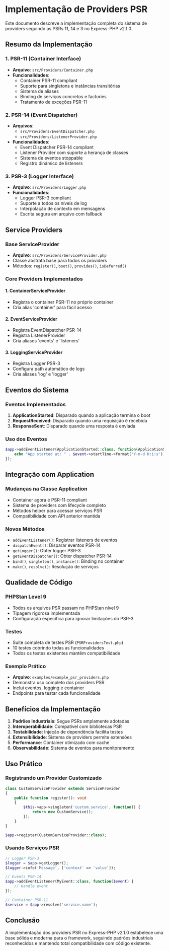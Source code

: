 # Implementação de Providers PSR

Este documento descreve a implementação completa do sistema de providers seguindo as PSRs 11, 14 e 3 no Express-PHP v2.1.0.

## Resumo da Implementação

### 1. PSR-11 (Container Interface)
- **Arquivo**: `src/Providers/Container.php`
- **Funcionalidades**:
  - Container PSR-11 compliant
  - Suporte para singletons e instâncias transitórias
  - Sistema de aliases
  - Binding de serviços concretos e factories
  - Tratamento de exceções PSR-11

### 2. PSR-14 (Event Dispatcher)
- **Arquivos**:
  - `src/Providers/EventDispatcher.php`
  - `src/Providers/ListenerProvider.php`
- **Funcionalidades**:
  - Event Dispatcher PSR-14 compliant
  - Listener Provider com suporte a herança de classes
  - Sistema de eventos stoppable
  - Registro dinâmico de listeners

### 3. PSR-3 (Logger Interface)
- **Arquivo**: `src/Providers/Logger.php`
- **Funcionalidades**:
  - Logger PSR-3 compliant
  - Suporte a todos os níveis de log
  - Interpolação de contexto em mensagens
  - Escrita segura em arquivo com fallback

## Service Providers

### Base ServiceProvider
- **Arquivo**: `src/Providers/ServiceProvider.php`
- Classe abstrata base para todos os providers
- Métodos: `register()`, `boot()`, `provides()`, `isDeferred()`

### Core Providers Implementados

#### 1. ContainerServiceProvider
- Registra o container PSR-11 no próprio container
- Cria alias 'container' para fácil acesso

#### 2. EventServiceProvider
- Registra EventDispatcher PSR-14
- Registra ListenerProvider
- Cria aliases 'events' e 'listeners'

#### 3. LoggingServiceProvider
- Registra Logger PSR-3
- Configura path automático de logs
- Cria aliases 'log' e 'logger'

## Eventos do Sistema

### Eventos Implementados
1. **ApplicationStarted**: Disparado quando a aplicação termina o boot
2. **RequestReceived**: Disparado quando uma requisição é recebida
3. **ResponseSent**: Disparado quando uma resposta é enviada

### Uso dos Eventos
```php
$app->addEventListener(ApplicationStarted::class, function(ApplicationStarted $event) {
    echo "App started at: " . $event->startTime->format('Y-m-d H:i:s');
});
```

## Integração com Application

### Mudanças na Classe Application
- Container agora é PSR-11 compliant
- Sistema de providers com lifecycle completo
- Métodos helper para acessar serviços PSR
- Compatibilidade com API anterior mantida

### Novos Métodos
- `addEventListener()`: Registrar listeners de eventos
- `dispatchEvent()`: Disparar eventos PSR-14
- `getLogger()`: Obter logger PSR-3
- `getEventDispatcher()`: Obter dispatcher PSR-14
- `bind()`, `singleton()`, `instance()`: Binding no container
- `make()`, `resolve()`: Resolução de serviços

## Qualidade de Código

### PHPStan Level 9
- Todos os arquivos PSR passam no PHPStan nível 9
- Tipagem rigorosa implementada
- Configuração específica para ignorar limitações do PSR-3

### Testes
- Suite completa de testes PSR (`PSRProvidersTest.php`)
- 10 testes cobrindo todas as funcionalidades
- Todos os testes existentes mantêm compatibilidade

### Exemplo Prático
- **Arquivo**: `examples/example_psr_providers.php`
- Demonstra uso completo dos providers PSR
- Inclui eventos, logging e container
- Endpoints para testar cada funcionalidade

## Benefícios da Implementação

1. **Padrões Industriais**: Segue PSRs amplamente adotadas
2. **Interoperabilidade**: Compatível com bibliotecas PSR
3. **Testabilidade**: Injeção de dependência facilita testes
4. **Extensibilidade**: Sistema de providers permite extensões
5. **Performance**: Container otimizado com cache
6. **Observabilidade**: Sistema de eventos para monitoramento

## Uso Prático

### Registrando um Provider Customizado
```php
class CustomServiceProvider extends ServiceProvider
{
    public function register(): void
    {
        $this->app->singleton('custom.service', function() {
            return new CustomService();
        });
    }
}

$app->register(CustomServiceProvider::class);
```

### Usando Serviços PSR
```php
// Logger PSR-3
$logger = $app->getLogger();
$logger->info('Message', ['context' => 'value']);

// Events PSR-14
$app->addEventListener(MyEvent::class, function($event) {
    // Handle event
});

// Container PSR-11
$service = $app->resolve('service.name');
```

## Conclusão

A implementação dos providers PSR no Express-PHP v2.1.0 estabelece uma base sólida e moderna para o framework, seguindo padrões industriais reconhecidos e mantendo total compatibilidade com código existente.
